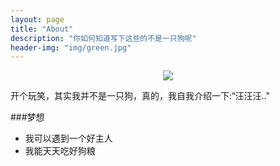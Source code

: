 ```yaml
---
layout: page
title: "About"
description: "你如何知道写下这些的不是一只狗呢"
header-img: "img/green.jpg"
---
```



<center>
    <p><img src="image/author_image,jpg" align="center"></p>
</center>

开个玩笑，其实我并不是一只狗，真的，我自我介绍一下:“汪汪汪.."


###梦想


- 我可以遇到一个好主人
- 我能天天吃好狗粮 
